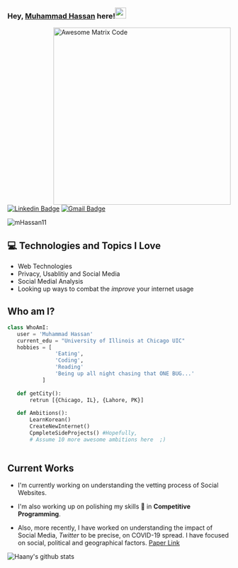 
### Hey, [Muhammad Hassan](https://www.facebook.com/cinnaMan96/) here!<img src="https://media.giphy.com/media/hvRJCLFzcasrR4ia7z/giphy.gif" width="25px">

<img src = 'https://media.giphy.com/media/jTNG3RF6EwbkpD4LZx/giphy.gif' alt = 'Awesome Matrix Code' align='right' width="400"/>


[![Linkedin Badge](https://img.shields.io/badge/-MuhammadHassan-blue?style=flat-square&logo=Linkedin&logoColor=white&link=https://www.linkedin.com/in/mhassan11)](https://www.linkedin.com/in/mhassan11) [![Gmail Badge](https://img.shields.io/badge/-Hassan-c14438?style=flat-square&logo=Gmail&logoColor=white&link=mailto:mhassan.3939@gmail.com)](mailto:mhassan.3939@gmail.com) 
<p align="left"> <img src="https://komarev.com/ghpvc/?username=mHassan11" alt="mHassan11" /> </p>

## :computer: Technologies and Topics I Love
* Web Technologies
* Privacy, Usablitiy and Social Media
* Social Medial Analysis
* Looking up ways to combat the *improve* your internet usage


 ## Who am I?
 ```python
 class WhoAmI:
 	user = 'Muhammad Hassan'
	current_edu = "University of Illinois at Chicago UIC"
	hobbies = [
				'Eating',
				'Coding',
				'Reading'
				'Being up all night chasing that ONE BUG...'
			]
	
	def getCity():
		retrun [{Chicago, IL}, {Lahore, PK}]
	
	def Ambitions():
		LearnKorean()
		CreateNewInternet()
		CpmpleteSideProjects() #Hopefully,
		# Assume 10 more awesome ambitions here  ;)
	
 ```
 
## Current Works
 * I'm currently working on understanding the vetting process of Social Websites.

 * I'm also working up on polishing my skills 🌱 in **Competitive Programming**.

 * Also, more recently, I have worked on understanding the impact of Social Media, *Twitter* to be precise, on COVID-19 spread. I have focused on social, political and geographical factors. [Paper Link](https://arxiv.org/abs/2005.08379)


 ![Haany's github stats](https://github-readme-stats.vercel.app/api?username=mHassan11&show_icons=true&hide=[%22issues%22])


<!--
**mHassan11/mHassan11** is a ✨ _special_ ✨ repository because its `README.md` (this file) appears on your GitHub profile.

Here are some ideas to get you started:

- 🔭 I’m currently working on ...
- 🌱 I’m currently learning ...
- 👯 I’m looking to collaborate on ...
- 🤔 I’m looking for help with ...
- 💬 Ask me about ...
- 📫 How to reach me: ...
- 😄 Pronouns: ...
- ⚡ Fun fact: ...
-->
